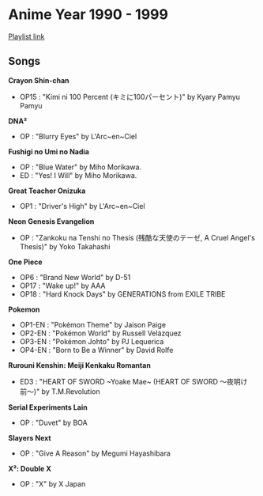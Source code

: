 # Anime Year 1990 - 1999

[Playlist link](https://open.spotify.com/user/fz230568w0ccmom2dg3zvxq1h/playlist/3wwteFRGNiBEDYYgKLZdQC?si=0ENthiLPT0KhGoCwrddCkQ)

## Songs

**Crayon Shin-chan**
* OP15 : "Kimi ni 100 Percent (キミに100パーセント)" by Kyary Pamyu Pamyu

**DNA²**
* OP : "Blurry Eyes" by L'Arc~en~Ciel

**Fushigi no Umi no Nadia**
* OP : "Blue Water" by Miho Morikawa.
* ED : "Yes! I Will" by Miho Morikawa.

**Great Teacher Onizuka**
* OP1 : "Driver's High" by L'Arc~en~Ciel

**Neon Genesis Evangelion**
* OP : "Zankoku na Tenshi no Thesis (残酷な天使のテーゼ, A Cruel Angel's Thesis)" by Yoko Takahashi

**One Piece**
* OP6 : "Brand New World" by D-51
* OP17 : "Wake up!" by AAA
* OP18 : "Hard Knock Days" by GENERATIONS from EXILE TRIBE

**Pokemon**
* OP1-EN : "Pokémon Theme" by Jaison Paige
* OP2-EN : "Pokémon World" by Russell Velázquez
* OP3-EN : "Pokémon Johto" by PJ Lequerica
* OP4-EN : "Born to Be a Winner" by David Rolfe

**Rurouni Kenshin: Meiji Kenkaku Romantan**
* ED3 : "HEART OF SWORD ~Yoake Mae~ (HEART OF SWORD 〜夜明け前〜)" by T.M.Revolution

**Serial Experiments Lain**
* OP : "Duvet" by BOA

**Slayers Next**
* OP : "Give A Reason" by Megumi Hayashibara

**X²: Double X**
* OP : "X" by X Japan


